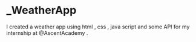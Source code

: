 # _WeatherApp
I created a weather app using html , css , java script and some API for my internship at @AscentAcademy .
